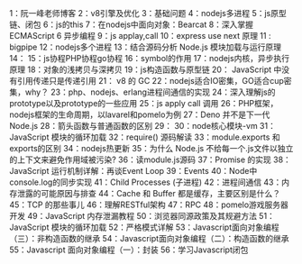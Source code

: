 1：阮一峰老师博客
2：v8引擎及优化
3：基础问题
4：nodejs多进程
5：js原型链、闭包
6：js的this
7：在nodejs中面向对象：Bearcat
8：深入掌握 ECMAScript 6 异步编程
9：js applay,call
10：express use  next 原理
11 : bigpipe
12：nodejs多个进程
13：结合源码分析 Node.js 模块加载与运行原理
14：
15：js协程PHP协程go协程
16：symbol的作用
17：nodejs内核，异步执行原理
18：对象的浅拷贝与深拷贝
19：js构造函数与原型链
20： JavaScript 中没有引用传递只是传递引用
21： v8 的 GC
22：nodejs适合IO密集，GO适合cup密集，why？
23：php、nodejs、erlang进程间通信的实现
24：深入理解js的prototype以及prototype的一些应用
25：js apply  call 调用
26：PHP框架，nodejs框架的生命周期，以lavarel和pomelo为例
27：Deno 并不是下一代 Node.js
28：箭头函数与普通函数的区别
29：
30：node核心模块-vm
31：JavaScript 模块的循环加载
32：require() 源码解读
33：module.exports 和 exports的区别
34：nodejs热更新
35：为什么 Node.js 不给每一个.js文件以独立的上下文来避免作用域被污染?
36：读module.js源码
37：Promise 的实现
38：JavaScript 运行机制详解：再谈Event Loop
39：Events
40：Node中console.log的同步实现
41：Child Processes (子进程)
42：进程间通信
43：内存泄露的可能原因与排查
44：Cache 和 Buffer 都是缓存，主要区别是什么？
45：TCP 的那些事儿
46：理解RESTful架构
47：RPC
48：pomelo游戏服务器开发
49：JavaScript 内存泄漏教程
50：浏览器同源政策及其规避方法
51：JavaScript 模块的循环加载
52：严格模式详解
53：Javascript面向对象编程（三）：非构造函数的继承
54：Javascript面向对象编程（二）：构造函数的继承
55：Javascript 面向对象编程（一）：封装
56：学习Javascript闭包









